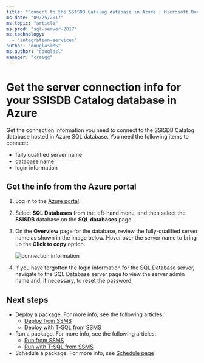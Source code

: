 ```yaml
---
title: "Connect to the SSISDB Catalog database in Azure | Microsoft Docs"
ms.date: "09/25/2017"
ms.topic: "article"
ms.prod: "sql-server-2017"
ms.technology: 
  - "integration-services"
author: "douglaslMS"
ms.author: "douglasl"
manager: "craigg"
---
```

# Get the server connection info for your SSISDB Catalog database in Azure

Get the connection information you need to connect to the SSISDB Catalog database hosted in Azure SQL database. You  need the following items to connect:
- fully qualified server name
- database name
- login information 

## Get the info from the Azure portal
1. Log in to the [Azure portal](https://portal.azure.com/).
2. Select **SQL Databases** from the left-hand menu, and then select the **SSISDB** database on the **SQL databases** page. 
3. On the **Overview** page for the database, review the fully-qualified server name as shown in the image below. Hover over the server name to bring up the **Click to copy** option.

   ![connection information]() 

4. If you have forgotten the login information for the SQL Database server, navigate to the SQL Database server page to view the server admin name and, if necessary, to reset the password.

## Next steps
- Deploy a package. For more info, see the following articles:
    - [Deploy from SSMS](ssis-everest-quickstart-deploy-ssms.md)
    - [Deploy with T-SQL from SSMS](ssis-everest-quickstart-deploy-tsql-ssms.md)
- Run a package. For more info, see the following articles:
    - [Run from SSMS](ssis-everest-quickstart-run-ssms.md)
    - [Run with T-SQL from SSMS](ssis-everest-quickstart-run-tsql-ssms.md)
- Schedule a package. For more info, see [Schedule page](ssis-everest-howto-schedule-package.md)
